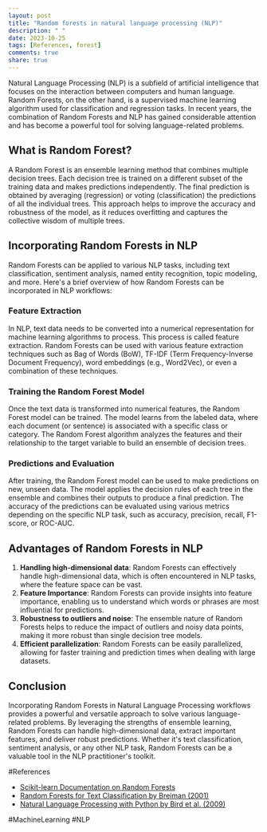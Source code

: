 ```yaml
---
layout: post
title: "Random forests in natural language processing (NLP)"
description: " "
date: 2023-10-25
tags: [References, forest]
comments: true
share: true
---
```


Natural Language Processing (NLP) is a subfield of artificial intelligence that focuses on the interaction between computers and human language. Random Forests, on the other hand, is a supervised machine learning algorithm used for classification and regression tasks. In recent years, the combination of Random Forests and NLP has gained considerable attention and has become a powerful tool for solving language-related problems.

## What is Random Forest?

A Random Forest is an ensemble learning method that combines multiple decision trees. Each decision tree is trained on a different subset of the training data and makes predictions independently. The final prediction is obtained by averaging (regression) or voting (classification) the predictions of all the individual trees. This approach helps to improve the accuracy and robustness of the model, as it reduces overfitting and captures the collective wisdom of multiple trees.

## Incorporating Random Forests in NLP

Random Forests can be applied to various NLP tasks, including text classification, sentiment analysis, named entity recognition, topic modeling, and more. Here's a brief overview of how Random Forests can be incorporated in NLP workflows:

### Feature Extraction

In NLP, text data needs to be converted into a numerical representation for machine learning algorithms to process. This process is called feature extraction. Random Forests can be used with various feature extraction techniques such as Bag of Words (BoW), TF-IDF (Term Frequency-Inverse Document Frequency), word embeddings (e.g., Word2Vec), or even a combination of these techniques.

### Training the Random Forest Model

Once the text data is transformed into numerical features, the Random Forest model can be trained. The model learns from the labeled data, where each document (or sentence) is associated with a specific class or category. The Random Forest algorithm analyzes the features and their relationship to the target variable to build an ensemble of decision trees.

### Predictions and Evaluation

After training, the Random Forest model can be used to make predictions on new, unseen data. The model applies the decision rules of each tree in the ensemble and combines their outputs to produce a final prediction. The accuracy of the predictions can be evaluated using various metrics depending on the specific NLP task, such as accuracy, precision, recall, F1-score, or ROC-AUC.

## Advantages of Random Forests in NLP

1. **Handling high-dimensional data**: Random Forests can effectively handle high-dimensional data, which is often encountered in NLP tasks, where the feature space can be vast.
2. **Feature Importance**: Random Forests can provide insights into feature importance, enabling us to understand which words or phrases are most influential for predictions.
3. **Robustness to outliers and noise**: The ensemble nature of Random Forests helps to reduce the impact of outliers and noisy data points, making it more robust than single decision tree models.
4. **Efficient parallelization**: Random Forests can be easily parallelized, allowing for faster training and prediction times when dealing with large datasets.

## Conclusion

Incorporating Random Forests in Natural Language Processing workflows provides a powerful and versatile approach to solve various language-related problems. By leveraging the strengths of ensemble learning, Random Forests can handle high-dimensional data, extract important features, and deliver robust predictions. Whether it's text classification, sentiment analysis, or any other NLP task, Random Forests can be a valuable tool in the NLP practitioner's toolkit.

#References
- [Scikit-learn Documentation on Random Forests](https://scikit-learn.org/stable/modules/ensemble.html#forest)
- [Random Forests for Text Classification by Breiman (2001)](https://www.stat.berkeley.edu/~breiman/randomforest2001.pdf) 
- [Natural Language Processing with Python by Bird et al. (2009)](http://www.nltk.org/book/)  

#MachineLearning #NLP